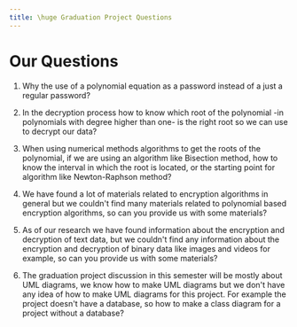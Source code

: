 ```yaml
---
title: \huge Graduation Project Questions 
---
```


# Our Questions

1. Why the use of a polynomial equation as a password instead of a just a regular password?

2. In the decryption process how to know which root of the polynomial -in polynomials with degree higher than one- is the right root so we can use to decrypt our data?

3. When using numerical methods algorithms to get the roots of the polynomial, if we are using an algorithm like Bisection method, how to know the interval in which the root is located, or the starting point for algorithm like Newton-Raphson method?

4. We have found a lot of materials related to encryption algorithms in general but we couldn't find many materials related to polynomial based encryption algorithms, so can you provide us with some materials?

5. As of our research we have found information about the encryption and decryption of text data, but we couldn't find any information about the encryption and decryption of binary data like images and videos for example, so can you provide us with some materials?

6. The graduation project discussion in this semester will be mostly about UML diagrams, we know how to make UML diagrams but we don't have any idea of how to make UML diagrams for this project. For example the project doesn't have a database, so how to make a class diagram for a project without a database?
